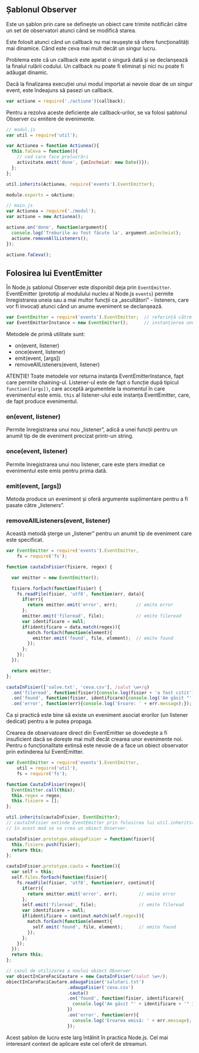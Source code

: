 ## Șablonul Observer

Este un șablon prin care se definește un obiect care trimite notificări către un set de observatori atunci când se modifică starea.

Este folosit atunci când un callback nu mai reușește să ofere funcționalități mai dinamice. Când este ceva mai mult decât un singur lucru.

Problema este că un callback este apelat o singură dată și se declanșează la finalul rulării codului. Un callback nu poate fi eliminat și nici nu poate fi adăugat dinamic.

Dacă la finalizarea execuției unui modul importat ai nevoie doar de un singur event, este îndeajuns să pasezi un callback.

```js
var actiune = require('./actiune')(callback);
```

Pentru a rezolva aceste deficiențe ale callback-urilor, se va folosi șablonul Observer cu emitere de evenimente.

```js
// modul.js
var util = require('util');

var Actiunea = function Actiunea(){
  this.faCeva = function(){
    // cod care face prelucrări
    activitate.emit('done', {amIncheiat: new Date()});
  };
};

util.inherits(Actiunea, require('events').EventEmitter);

module.exports = oActiune;

// main.js
var Actiunea = require('./modul');
var actiune = new Actiunea();

actiune.on('done', function(argument){
  console.log('Treburile au fost făcute la', argument.amIncheiat);
  actiune.removeAllListeners();
});

actiune.faCeva();
```

## Folosirea lui EventEmitter

În Node.js șablonul Observer este disponibil deja prin `EventEmitter`. EventEmitter (prototip al modulului nucleu al Node.js `events`) permite înregistrarea uneia sau a mai multor funcții ca „ascultători” - listeners, care vor fi invocați atunci când un anume eveniment se declanșează.

```js
var EventEmitter = require('events').EventEmitter;  // referință către EventEmmiter
var EventEmitterInstance = new EventEmitter();      // instanțierea unui EventEmitter
```

Metodele de primă utilitate sunt:
- on(event, listener)
- once(event, listener)
- emit(event, [args])
- removeAllListeners(event, listener)

ATENȚIE! Toate metodele vor returna instanța EventEmitterInstance, fapt care permite chaining-ul. Listener-ul este de fapt o funcție după tipicul `function([args])`, care acceptă argumentele la momentul în care evenimentul este emis. `this` al listener-ului este instanța EventEmitter, care, de fapt produce evenimentul.

### on(event, listener)

Permite înregistrarea unui nou „listener”, adică a unei funcții pentru un anumit tip de de eveniment precizat printr-un string.

### once(event, listener)

Permite înregistrarea unui nou listener, care este șters imediat ce evenimentul este emis pentru prima dată.

### emit(event, [args])

Metoda produce un eveniment și oferă argumente suplimentare pentru a fi pasate către „listeners”.

### removeAllListeners(event, listener)

Această metodă șterge un „listener” pentru un anumit tip de eveniment care este specificat.

```js
var EventEmitter = require('events').EventEmitter,
    fs = require('fs');

function cautaInFisier(fisiere, regex) {

  var emitter = new EventEmitter();

  fisiere.forEach(function(fisier) {
    fs.readFile(fisier, 'utf8', function(err, data){
      if(err){
        return emitter.emit('error', err);       // emite error
      };
      emitter.emit('fileread', file);            // emite fileread
      var identificare = null;
      if(identificare = data.match(regex)){
        match.forEach(function(element){
          emitter.emit('found', file, element);  // emite found
        });
      };
    });
  });

  return emitter;
};

cautaInFisier(['salve.txt', 'ceva.csv'], /salut \w+/g)
  .on('fileread', function(fisier){console.log(fisier + 'a fost citit');})
  .on('found', function(fisier, identificare){console.log('Am găsit "' + identificare + '" în fișierul ' + fisier);})
  .on('error', function(err){console.log('Eroare: ' + err.message);});
```

Ca și practică este bine să existe un eveniment asociat erorilor (un listener dedicat) pentru a le putea propaga.

Crearea de observatoare direct din EventEmitter se dovedește a fi insuficient dacă se dorește mai mult decât crearea unor evenimente noi. Pentru o funcționalitate extinsă este nevoie de a face un obiect observator prin extinderea lui EventEmitter.

```js
var EventEmitter = require('events').EventEmitter,
    util = require('util'),
    fs = require('fs');

function CautaInFisier(regex){
  EventEmitter.call(this);
  this.regex = regex;
  this.fisiere = [];
};

util.inherits(cautaInFisier, EventEmitter);
// cautaInFisier extinde EventEmitter prin folosirea lui util.inherits()
// în acest mod se va crea un obiect Onserver.

cautaInFisier.prototype.adaugaFisier = function(fisier){
  this.fisiere.push(fisier);
  return this;
};

cautaInFisier.prototype.cauta = function(){
  var self = this;
  self.files.forEach(function(fisier){
    fs.readFile(fisier, 'utf8', function(err, continut){
      if(err){
        return emitter.emit('error', err);        // emite error
      };
      self.emit('fileread', file);                // emite fileread
      var identificare = null;
      if(identificare = continut.match(self.regex)){
        match.forEach(function(element){
          self.emit('found', file, element);      // emite found
        });
      };
    });
  });
  return this;
};

// cazul de utilizarea a noului obiect Observer
var obiectInCareFaciCautare = new CautaInFisier(/salut \w+/);
obiectInCareFaciCautare.adaugaFisier('salutari.txt')
                       .adaugaFisier('ceva.csv')
                       .cauta()
                       .on('found', function(fisier, identificare){
                         console.log('Am găsit "' + identificare + '" în fișierul ' + file);
                       })
                       .on('error', function(err){
                         console.log('Eroarea emisă: ' + err.message);
                       });

```

Acest șablon de lucru este larg întâlnit în practica Node.js. Cel mai interesant context de aplicare este cel oferit de streamuri.
